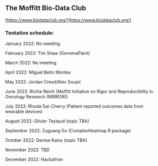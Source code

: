 ## The Moffitt Bio-Data Club
[https://www.biodataclub.org/](https://www.biodataclub.org/)

### Tentative schedule:

January 2022: No meeting.

February 2022: Tim Shaw (GenomePaint)

March 2022: No meeting.

April 2022: Miguel Betin Montes

May 2022: Jordan Creed/Alex Soupir

June 2022: Richie Reich (Moffitt Initiative on Rigor and Reproducibility in Oncology Research (MIRROR))

July 2022: Rhoda Gai-Cherry (Patient reported outcomes data from wearable devices)

August 2022: Olivier Teytaud (topic TBA)

September 2022: Zuguang Gu (ComplexHeatmap R package)

October 2022: Denise Kalos (topic TBA)

November 2022: TBD

December 2022: Hackathon
